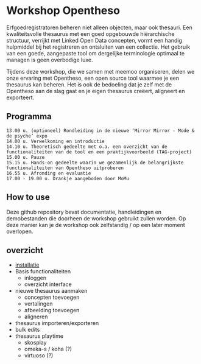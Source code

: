 # Workshop Opentheso

Erfgoedregistratoren beheren niet alleen objecten, maar ook thesauri. Een kwaliteitsvolle thesaurus met een goed opgebouwde hiërarchische structuur, verrijkt met Linked Open Data concepten, vormt een handig hulpmiddel bij het registreren en ontsluiten van een collectie. Het gebruik van een goede, aangepaste tool om dergelijke terminologie optimaal te managen is geen overbodige luxe.

Tijdens deze workshop, die we samen met meemoo organiseren, delen we onze ervaring met Opentheso, een open source tool waarmee je een thesaurus kan beheren. Het is ook de bedoeling dat je zelf met de Opentheso aan de slag gaat en je eigen thesaurus creëert, aligneert en exporteert.

## Programma

    13.00 u. (optioneel) Rondleiding in de nieuwe ‘Mirror Mirror - Mode & de psyche’ expo
    14.00 u. Verwelkoming en introductie
    14.10 u. Theoretisch gedeelte met o.a. een overzicht van de functionaliteiten van de tool en een praktijkvoorbeeld (TAG-project)
    15.00 u. Pauze
    15.15 u. Hands-on gedeelte waarin we gezamenlijk de belangrijkste functionaliteiten van Opentheso uitproberen
    16.55 u. Afronding en evaluatie
    17.00 - 19.00 u. Drankje aangeboden door MoMu


## How to use

Deze github repository bevat documentatie, handleidingen en demobestanden die doorheen de workshop gebruikt zullen worden. Op deze manier kan je de workshop ook zelfstandig / op een later moment overlopen.

## overzicht

- [installatie](Installatie.md)
- Basis functionaliteiten
  - inloggen
  - overzicht interface
- nieuwe thesaurus aanmaken
  - concepten toevoegen
  - vertalingen
  - afbeelding toevoegen
  - aligneren
- thesaurus importeren/exporteren
- bulk edits
- thesaurus playtime
  - skosplay
  - omeka-s / koha (?)
  - virtuoso (?)
